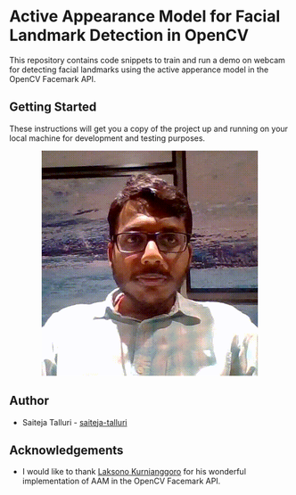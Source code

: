 # Active Appearance Model for Facial Landmark Detection in OpenCV
This repository contains code snippets to train and run a demo on webcam for detecting facial landmarks using the active apperance model in the OpenCV Facemark API.
 

## Getting Started

These instructions will get you a copy of the project up and running on your local machine for development and testing purposes.

<p align='center'>
  <img src='./output/webcam_landmarks.gif' alt='input'/>
</p>

## Author

* Saiteja Talluri - [saiteja-talluri](https://github.com/saiteja-talluri)

## Acknowledgements

* I would like to thank [Laksono Kurnianggoro](https://github.com/kurnianggoro) for his wonderful implementation of AAM in the OpenCV Facemark API.
